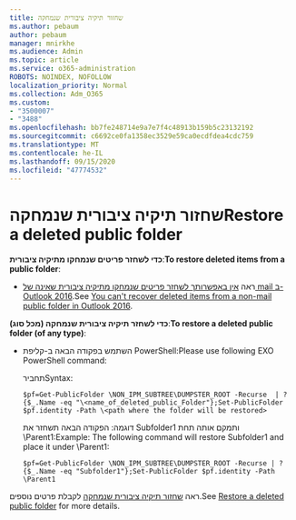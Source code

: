 ```yaml
---
title: שחזור תיקיה ציבורית שנמחקה
ms.author: pebaum
author: pebaum
manager: mnirkhe
ms.audience: Admin
ms.topic: article
ms.service: o365-administration
ROBOTS: NOINDEX, NOFOLLOW
localization_priority: Normal
ms.collection: Adm_O365
ms.custom:
- "3500007"
- "3488"
ms.openlocfilehash: bb7fe248714e9a7e7f4c48913b159b5c23132192
ms.sourcegitcommit: c6692ce0fa1358ec3529e59ca0ecdfdea4cdc759
ms.translationtype: MT
ms.contentlocale: he-IL
ms.lasthandoff: 09/15/2020
ms.locfileid: "47774532"
---
```

# <a name="restore-a-deleted-public-folder"></a><span data-ttu-id="0c5ee-102">שחזור תיקיה ציבורית שנמחקה</span><span class="sxs-lookup"><span data-stu-id="0c5ee-102">Restore a deleted public folder</span></span>

<span data-ttu-id="0c5ee-103">**כדי לשחזר פריטים שנמחקו מתיקיה ציבורית**:</span><span class="sxs-lookup"><span data-stu-id="0c5ee-103">**To restore deleted items from a public folder**:</span></span>

- <span data-ttu-id="0c5ee-104">ראה [אין באפשרותך לשחזר פריטים שנמחקו מתיקיה ציבורית שאינה של mail ב-Outlook 2016](https://aka.ms/pfrec).</span><span class="sxs-lookup"><span data-stu-id="0c5ee-104">See [You can't recover deleted items from a non-mail public folder in Outlook 2016](https://aka.ms/pfrec).</span></span>
 
<span data-ttu-id="0c5ee-105">**כדי לשחזר תיקיה ציבורית שנמחקה (מכל סוג)**:</span><span class="sxs-lookup"><span data-stu-id="0c5ee-105">**To restore a deleted public folder (of any type)**:</span></span> 

- <span data-ttu-id="0c5ee-106">השתמש בפקודה הבאה ב-קליפת PowerShell:</span><span class="sxs-lookup"><span data-stu-id="0c5ee-106">Please use following EXO PowerShell command:</span></span>

    <span data-ttu-id="0c5ee-107">תחביר</span><span class="sxs-lookup"><span data-stu-id="0c5ee-107">Syntax:</span></span>

     `$pf=Get-PublicFolder \NON_IPM_SUBTREE\DUMPSTER_ROOT -Recurse  | ?{$_.Name -eq "\<name_of_deleted_public_Folder"};Set-PublicFolder $pf.identity -Path \<path where the folder will be restored>`

    <span data-ttu-id="0c5ee-108">דוגמה: הפקודה הבאה תשחזר את Subfolder1 ותמקם אותה תחת \Parent1:</span><span class="sxs-lookup"><span data-stu-id="0c5ee-108">Example: The following command will restore Subfolder1 and place it under \Parent1:</span></span>

    `$pf=Get-PublicFolder \NON_IPM_SUBTREE\DUMPSTER_ROOT -Recurse | ?{$_.Name -eq "Subfolder1"};Set-PublicFolder $pf.identity -Path \Parent1`

<span data-ttu-id="0c5ee-109">ראה [שחזור תיקיה ציבורית שנמחקה](https://docs.microsoft.com/exchange/collaboration-exo/public-folders/restore-deleted-public-folder) לקבלת פרטים נוספים.</span><span class="sxs-lookup"><span data-stu-id="0c5ee-109">See [Restore a deleted public folder](https://docs.microsoft.com/exchange/collaboration-exo/public-folders/restore-deleted-public-folder) for more details.</span></span>

